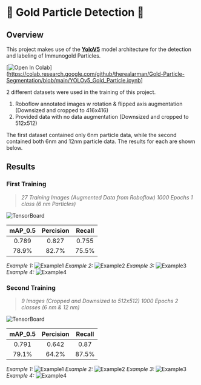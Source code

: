 
# 🔬 Gold Particle Detection 🧠

## Overview
This project makes use of the [**YoloV5**](https://github.com/ultralytics/yolov5) model architecture for the detection and labeling of Immunogold Particles.

[![Open In Colab](https://colab.research.google.com/assets/colab-badge.svg)](https://colab.research.google.com/github/therealarman/Gold-Particle-Segmentation/blob/main/YOLOv5_Gold_Particle.ipynb]

2 different datasets were used in the training of this project.
1. Roboflow annotated images w rotation & flipped axis augmentation (Downsized and cropped to 416x416)
2. Provided data with no data augmentation (Downsized and cropped to 512x512)

The first dataset contained only 6nm particle data, while the second contained both 6nm and 12nm particle data.
The results for each are shown below.
## Results

### First Training
>*27 Training Images (Augmented Data from Roboflow)*
>*1000 Epochs*
>*1 class (6 nm Particles)*

![TensorBoard](https://raw.githubusercontent.com/therealarman/Gold-Particle-Segmentation/main/img/GoldParticleMetrics.PNG)

| mAP_0.5 | Percision | Recall |
|  :---:  |   :----:  | :---:  |
|  0.789  |   0.827   | 0.755  |
|  78.9%  |   82.7%   | 75.5%  |

*Example 1:*
![Example1](https://raw.githubusercontent.com/therealarman/Gold-Particle-Segmentation/main/img/S1%20MBTt4%20FFRIL%208wks%20Wt2%20R5Ag19a%20vGlut%2018nm_panAMPA%2012nm_NR1_6nm__0003.tif.jpg)
*Example 2:*
![Example2](https://raw.githubusercontent.com/therealarman/Gold-Particle-Segmentation/main/img/S24%20MBTt4%20FFRIL%208wks%20Het1%20R4Bg18e%20vGlut%2018nm_panAMPA%2012nm_NR1_6nm__0003.tif.jpg)
*Example 3:*
![Example3](https://raw.githubusercontent.com/therealarman/Gold-Particle-Segmentation/main/img/S29%20MBTt4%20FFRIL%208wks%20Wt2%20R5Ag19a%20vGlut%2018nm_panAMPA%2012nm_NR1_6nm__0004.tif.jpg)
*Example 4:*
![Example4](https://raw.githubusercontent.com/therealarman/Gold-Particle-Segmentation/main/img/S31%20MBTt4%20FFRIL%208wks%20Het1%20R4Bg18e%20vGlut%2018nm_panAMPA%2012nm_NR1_6nm__0003.tif.jpg)

### Second Training
>*9 Images (Cropped and Downsized to 512x512)*
>*1000 Epochs*
>*2 classes (6 nm & 12 nm)*

![TensorBoard](https://raw.githubusercontent.com/therealarman/Gold-Particle-Segmentation/main/img/GoldParticleTrain2.png)

| mAP_0.5 | Percision | Recall |
|  :---:  |   :----:  | :---:  |
|  0.791  |   0.642   | 0.87  |
|  79.1%  |   64.2%   | 87.5%  |

*Example 1:*
![Example1](https://raw.githubusercontent.com/therealarman/Gold-Particle-Segmentation/main/img/S1%20MBTt4%20FFRIL%208wks%20Wt2%20R5Ag19a%20vGlut%2018nm_panAMPA%2012nm_NR1_6nm__0003.jpg)
*Example 2:*
![Example2](https://raw.githubusercontent.com/therealarman/Gold-Particle-Segmentation/main/img/S31%20MBTt4%20FFRIL%208wks%20Het1%20R4Bg18e%20vGlut%2018nm_panAMPA%2012nm_NR1_6nm__0003.jpg)
*Example 3:*
![Example3](https://raw.githubusercontent.com/therealarman/Gold-Particle-Segmentation/main/img/E3%20MBTt4%20FFRIL%208wks%20Het1%20R4Bg18e%20vGlut%2018nm_panAMPA%2012nm_NR1_6nm__0004.jpg)
*Example 4:*
![Example4](https://raw.githubusercontent.com/therealarman/Gold-Particle-Segmentation/main/img/D1%20MBTt4%20FFRIL%208wks%20Wt2%20R5Ag19a%20vGlut%2018nm_panAMPA%2012nm_NR1_6nm__0003.jpg)